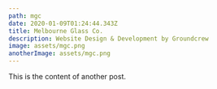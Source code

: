 ```yaml
---
path: mgc
date: 2020-01-09T01:24:44.343Z
title: Melbourne Glass Co.
description: Website Design & Development by Groundcrew
image: assets/mgc.png
anotherImage: assets/mgc.png
---
```

This is the content of another post.
